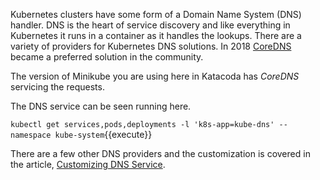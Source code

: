 Kubernetes clusters have some form of a Domain Name System (DNS) handler. DNS is the heart of service discovery and like everything in Kubernetes it runs in a container as it handles the lookups. There are a variety of providers for Kubernetes DNS solutions. In 2018 [CoreDNS](https://coredns.io/) became a preferred solution in the community.

The version of Minikube you are using here in Katacoda has _CoreDNS_ servicing the requests.

The DNS service can be seen running here.

`kubectl get services,pods,deployments -l 'k8s-app=kube-dns' --namespace kube-system`{{execute}}

There are a few other DNS providers and the customization is covered in the article, [Customizing DNS Service](https://kubernetes.io/docs/tasks/administer-cluster/dns-custom-nameservers/).

